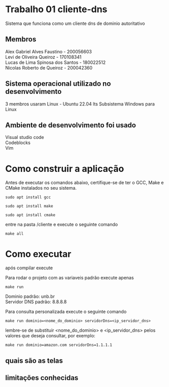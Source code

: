 # Trabalho 01 cliente-dns
Sistema que funciona como um cliente dns de dominio autoritativo

## Membros
Alex Gabriel Alves Faustino - 200056603  
Levi de Oliveira Queiroz - 170108341  
Lucas de Lima Spinosa dos Santos - 180022512  
Nicolas Roberto de Queiroz - 200042360  

## Sistema operacional utilizado no desenvolvimento

3 membros usaram Linux - Ubuntu 22.04 lts
Subsistema Windows para Linux 

## Ambiente de desenvolvimento foi usado

Visual studio code  
Codeblocks  
Vim  

# Como construir a  aplicação

Antes de executar os comandos abaixo, certifique-se de ter o GCC, Make e CMake instalados no seu sistema.

```console
sudo apt install gcc 
```
```console
sudo apt install make
```
```console
sudo apt install cmake
```
entre na pasta /cliente e execute o seguinte comando

```console
make all  
```
# Como executar

após compilar execute 

Para rodar o projeto com as variaveis padrão execute apenas  

```console
make run 
```
Dominio padrão: unb.br  
Servidor DNS padrão: 8.8.8.8  

Para consulta personalizada execute o seguinte comando
```console
make run dominio=<nome_do_dominio> servidorDns=<ip_servidor_dns>
```

lembre-se de substituir <nome_do_dominio> e <ip_servidor_dns> pelos valores que deseja consultar, por exemplo: 
```console
make run dominio=amazon.com servidorDns=1.1.1.1
```

## quais são as telas 
## limitações conhecidas 
